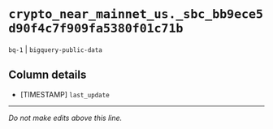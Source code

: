 # `crypto_near_mainnet_us._sbc_bb9ece5d90f4c7f909fa5380f01c71b`
`bq-1` | `bigquery-public-data`

## Column details
* [TIMESTAMP] `last_update`

-------------------------------------------------------------------------------
*Do not make edits above this line.*
